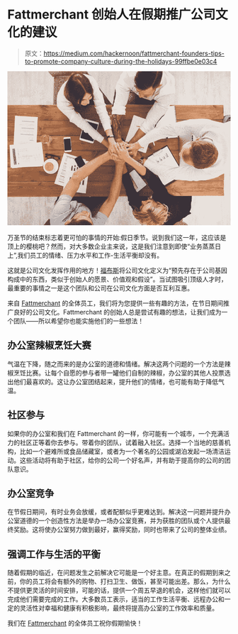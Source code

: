 # Fattmerchant 创始人在假期推广公司文化的建议

> 原文：<https://medium.com/hackernoon/fattmerchant-founders-tips-to-promote-company-culture-during-the-holidays-99ffbe0e03c4>

![](img/4aec96166fd9fb8d1bc6a0bba1e8020b.png)

万圣节的结束标志着更可怕的事情的开始:假日季节。说到我们这一年，这应该是顶上的樱桃吧？然而，对大多数企业主来说，这是我们注意到即使“业务蒸蒸日上”,我们员工的情绪、压力水平和工作-生活平衡却没有。

这就是公司文化发挥作用的地方！[福布斯](https://www.forbes.com/sites/williamcraig/2014/10/24/what-is-company-culture-and-how-do-you-change-it/#6541dd23b308)将公司文化定义为“预先存在于公司基因构成中的东西，类似于创始人的愿景、价值观和假设”。当试图吸引顶级人才时，最重要的事情之一是这个团队和公司在公司文化方面是否互利互惠。

来自 [Fattmerchant](https://fattmerchant.com/) 的全体员工，我们将为您提供一些有趣的方法，在节日期间推广良好的公司文化。Fattmerchant 的创始人总是尝试有趣的想法，让我们成为一个团队——所以希望你也能实施他们的一些想法！

## **办公室辣椒烹饪大赛**

气温在下降，随之而来的是办公室的道德和情绪。解决这两个问题的一个方法是辣椒烹饪比赛。让每个自愿的参与者带一罐他们自制的辣椒，办公室的其他人投票选出他们最喜欢的。这让办公室团结起来，提升他们的情绪，也可能有助于降低气温。

## **社区参与**

如果你的办公室和我们在 Fattmerchant 的一样，你可能有一个城市，一个充满活力的社区正等着你去参与。带着你的团队，试着融入社区。选择一个当地的慈善机构，比如一个避难所或食品储藏室，或者为一个著名的公园或湖泊发起一场清洁运动。这些活动将有助于社区，给你的公司一个好名声，并有助于提高你的公司的团队意识。

## **办公室竞争**

在节假日期间，有时业务会放缓，或者配额似乎更难达到。解决这一问题并提升办公室道德的一个创造性方法是举办一场办公室竞赛，并为获胜的团队或个人提供最终奖励。这将使办公室努力做到最好，赢得奖励，同时也带来了公司的整体业绩。

## **强调工作与生活的平衡**

随着假期的临近，在问题发生之前解决它可能是一个好主意。在真正的假期到来之前，你的员工将会有额外的购物、打扫卫生、做饭，甚至可能出差。那么，为什么不提供更灵活的时间安排，可能的话，提供一个周五早退的机会，这样他们就可以完成他们需要完成的工作。大多数员工表示，适当的工作生活平衡、远程办公和一定的灵活性对幸福和健康有积极影响，最终将提高办公室的工作效率和质量。

我们在 [Fattmerchant](https://fattmerchant.com/) 的全体员工祝你假期愉快！